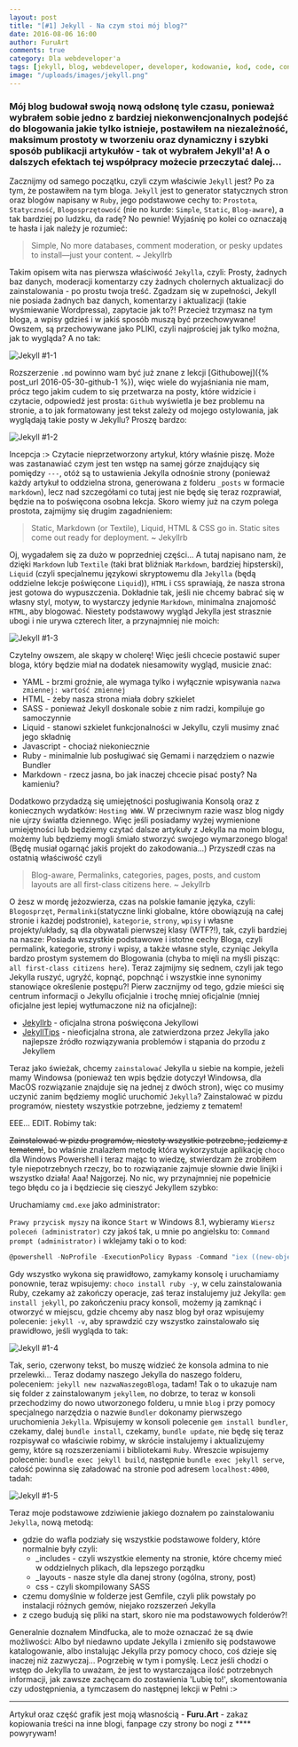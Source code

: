 ```yaml
---
layout: post
title: "[#1] Jekyll - Na czym stoi mój blog?"
date: 2016-08-06 16:00
author: FuruArt
comments: true
category: Dla webdeveloper'a
tags: [jekyll, blog, webdeveloper, developer, kodowanie, kod, code, console, gem, blogowanie]
image: "/uploads/images/jekyll.png"
---
```

### Mój blog budował swoją nową odsłonę tyle czasu, ponieważ wybrałem sobie jedno z bardziej niekonwencjonalnych podejść do blogowania jakie tylko istnieje, postawiłem na niezależność, maksimum prostoty w tworzeniu oraz dynamiczny i szybki sposób publikacji artykułów - tak ot wybrałem Jekyll'a! A o dalszych efektach tej współpracy możecie przeczytać dalej...

Zacznijmy od samego początku, czyli czym właściwie `Jekyll` jest? Po za tym, że postawiłem na tym bloga. `Jekyll` jest to generator statycznych stron oraz blogów napisany w `Ruby`, jego podstawowe cechy to: `Prostota`, `Statyczność`, `Blogosprzętowość` (nie no kurde: `Simple`, `Static`, `Blog-aware`), a tak bardziej po ludzku, da radę? No pewnie! Wyjaśnię po kolei co oznaczają te hasła i jak należy je rozumieć:

> Simple, No more databases, comment moderation, or pesky updates to install—just your content. 
~ Jekyllrb

<!--more--> 

Takim opisem wita nas pierwsza właściwość `Jekylla`, czyli: Prosty, żadnych baz danych, moderacji komentarzy czy żadnych cholernych aktualizacji do zainstalowania - po prostu twoja treść. Zgadzam się w zupełności, Jekyll nie posiada żadnych baz danych, komentarzy i aktualizacji (takie wyśmiewanie Wordpressa), zapytacie jak to?! Przecież trzymasz na tym bloga, a wpisy gdzieś i w jakiś sposób muszą być przechowywane! Owszem, są przechowywane jako PLIKI, czyli najprościej jak tylko można, jak to wygląda? A no tak:

![Jekyll #1-1](http://image.prntscr.com/image/1e2188cde27341a587e7e3a6caa8e254.png)

Rozszerzenie `.md` powinno wam być już znane z lekcji [Githubowej]({% post_url 2016-05-30-github-1 %}), więc wiele do wyjaśniania nie mam, prócz tego jakim cudem to się przetwarza na posty, które widzicie i czytacie, odpowiedź jest prosta: `Github` wyświetla je bez problemu na stronie, a to jak formatowany jest tekst zależy od mojego ostylowania, jak wyglądają takie posty w Jekyllu? Proszę bardzo:

![Jekyll #1-2](http://image.prntscr.com/image/af2b7b9a25af43c9b6b0b792d4c5be3c.png)

Incepcja :> Czytacie nieprzetworzony artykuł, który właśnie piszę. Może was zastanawiać czym jest ten wstęp na samej górze znajdujący się pomiędzy `---`, otóż są to ustawienia Jekylla odnośnie strony (ponieważ każdy artykuł to oddzielna strona, generowana z folderu `_posts` w formacie `markdown`), lecz nad szczegółami co tutaj jest nie będę się teraz rozprawiał, będzie na to poświęcona osobna lekcja. Skoro wiemy już na czym polega prostota, zajmijmy się drugim zagadnieniem:

> Static, Markdown (or Textile), Liquid, HTML & CSS go in. Static sites come out ready for deployment. 
~ Jekyllrb

Oj, wygadałem się za dużo w poprzedniej części... A tutaj napisano nam, że dzięki `Markdown` lub `Textile` (taki brat bliźniak `Markdown`, bardziej hipsterski), `Liquid` (czyli specjalnemu językowi skryptowemu dla `Jekylla` (będą oddzielne lekcje poświęcone `Liquid`)), `HTML` i `CSS` sprawiają, że nasza strona jest gotowa do wypuszczenia. Dokładnie tak, jeśli nie chcemy babrać się w własny styl, motyw, to wystarczy jedynie `Markdown`, minimalna znajomość `HTML`, aby blogować. Niestety podstawowy wygląd Jekylla jest strasznie ubogi i nie urywa czterech liter, a przynajmniej nie moich:

![Jekyll #1-3](http://danielwhyte.com/media/post-image/jekyll1.png)

Czytelny owszem, ale skąpy w cholerę! Więc jeśli chcecie postawić super bloga, który będzie miał na dodatek niesamowity wygląd, musicie znać:

* YAML - brzmi groźnie, ale wymaga tylko i wyłącznie wpisywania `nazwa zmiennej: wartość zmiennej`
* HTML - żeby nasza strona miała dobry szkielet
* SASS - ponieważ Jekyll doskonale sobie z nim radzi, kompiluje go samoczynnie
* Liquid - stanowi szkielet funkcjonalności w Jekyllu, czyli musimy znać jego składnię
* Javascript - chociaż niekoniecznie
* Ruby - minimalnie lub posługiwać się Gemami i narzędziem o nazwie Bundler
* Markdown - rzecz jasna, bo jak inaczej chcecie pisać posty? Na kamieniu?

Dodatkowo przydadzą się umiejętności posługiwania Konsolą oraz z koniecznych wydatków: `Hosting WWW`. W przeciwnym razie wasz blog nigdy nie ujrzy światła dziennego. Więc jeśli posiadamy wyżej wymienione umiejętności lub będziemy czytać dalsze artykuły z Jekylla na moim blogu, możemy lub będziemy mogli śmiało stworzyć swojego wymarzonego bloga! (Będę musiał ogarnąć jakiś projekt do zakodowania...) Przyszedł czas na ostatnią właściwość czyli

> Blog-aware, Permalinks, categories, pages, posts, and custom layouts are all first-class citizens here. 
~ Jekyllrb 

O żesz w mordę jeżozwierza, czas na polskie łamanie języka, czyli: `Blogosprzęt`, `Permalinki`(statyczne linki globalne, które obowiązują na całej stronie i każdej podstronie), `kategorie`, `strony`, `wpisy` i własne projekty/układy, są dla obywatali pierwszej klasy (WTF?!), tak, czyli bardziej na nasze: Posiada wszystkie podstawowe i istotne cechy Bloga, czyli permalink, kategorie, strony i wpisy, a także własne style, czyniąc Jekylla bardzo prostym systemem do Blogowania (chyba to mięli na myśli pisząc: `all first-class citizens here`). Teraz zajmijmy się sednem, czyli jak tego Jekylla ruszyć, ugryźć, kopnąć, popchnąć i wszystkie inne synonimy stanowiące określenie postępu?! Pierw zacznijmy od tego, gdzie mieści się centrum informacji o Jekyllu oficjalnie i trochę mniej oficjalnie (mniej oficjalne jest lepiej wytłumaczone niż na oficjalnej):

* [Jekyllrb](https://jekyllrb.com/) - oficjalna strona poświęcona Jekyllowi
* [JekyllTips](http://jekyll.tips/) - nieoficjalna strona, ale zatwierdzona przez Jekylla jako najlepsze źródło rozwiązywania problemów i stąpania do przodu z Jekyllem

Teraz jako świeżak, chcemy `zainstalować` Jekylla u siebie na kompie, jeżeli mamy Windowsa (ponieważ ten wpis będzie dotyczył Windowsa, dla MacOS rozwiązanie znajduje się na jednej z dwóch stron), więc co musimy uczynić zanim będziemy moglić uruchomić `Jekylla`? Zainstalować w pizdu programów, niestety wszystkie potrzebne, jedziemy z tematem!

EEE... EDIT. Robimy tak:

~~Zainstalować w pizdu programów, niestety wszystkie potrzebne, jedziemy z tematem!~~, bo właśnie znalazłem metodę która wykorzystuje aplikację `choco` dla Windows Powershell i teraz mając to wiedzę, stwierdzam że zrobiłem tyle niepotrzebnych rzeczy, bo to rozwiązanie zajmuje słownie dwie linijki i wszystko działa! Aaa! Najgorzej. No nic, wy przynajmniej nie popełnicie tego błędu co ja i będziecie się cieszyć Jekyllem szybko:

Uruchamiamy `cmd.exe` jako administrator: 

`Prawy przycisk myszy` na ikonce `Start` w Windows 8.1, wybieramy `Wiersz poleceń (administrator)` czy jakoś tak, u mnie po angielsku to: `Command prompt (administrator)` i wklejamy taki o to kod:

```powershell
@powershell -NoProfile -ExecutionPolicy Bypass -Command "iex ((new-object net.webclient).DownloadString('https://chocolatey.org/install.ps1'))" && SET PATH=%PATH%;%ALLUSERSPROFILE%\chocolatey\bin
```

Gdy wszystko wykona się prawidłowo, zamykamy konsolę i uruchamiamy ponownie, teraz wpisujemy: `choco install ruby -y`, w celu zainstalowania Ruby, czekamy aż zakończy operacje, zaś teraz instalujemy już Jekylla: `gem install jekyll`, po zakończeniu pracy konsoli, możemy ją zamknąć i otworzyć w miejscu, gdzie chcemy aby nasz blog był oraz wpisujemy polecenie: `jekyll -v`, aby sprawdzić czy wszystko zainstalowało się prawidłowo, jeśli wygląda to tak:

![Jekyll #1-4](http://image.prntscr.com/image/ac2c55d3389c401aad613c32f584a15f.png)

Tak, serio, czerwony tekst, bo muszę widzieć że konsola admina to nie przelewki... Teraz dodamy naszego Jekylla do naszego folderu, poleceniem: `jekyll new nazwaNaszegoBloga`, tadam! Tak o to ukazuje nam się folder z zainstalowanym `jekyllem`, no dobrze, to teraz w konsoli przechodzimy do nowo utworzonego folderu, u mnie `blog` i przy pomocy specjalnego narzędzia o nazwie `Bundler` dokonamy pierwszego uruchomienia `Jekylla`. Wpisujemy w konsoli polecenie `gem install bundler`, czekamy, dalej `bundle install`, czekamy, `bundle update`, nie będę się teraz rozpisywał co właściwie robimy, w skrócie instalujemy i aktualizujemy gemy, które są rozszerzeniami i bibliotekami `Ruby`. Wreszcie wpisujemy polecenie: `bundle exec jekyll build`, następnie `bundle exec jekyll serve`, całość powinna się załadować na stronie pod adresem `localhost:4000`, tadah:

![Jekyll #1-5](http://image.prntscr.com/image/89c00b4714f94c1b92f15ce1ff3d875d.png)

Teraz moje podstawowe zdziwienie jakiego doznałem po zainstalowaniu `Jekylla`, nową metodą: 

* gdzie do wafla podziały się wszystkie podstawowe foldery, które normalnie były czyli:
  * _includes - czyli wszystkie elementy na stronie, które chcemy mieć w oddzielnych plikach, dla lepszego porządku
  * _layouts - nasze style dla danej strony (ogólna, strony, post)
  * css - czyli skompilowany SASS
* czemu domyślnie w folderze jest Gemfile, czyli plik powstały po instalacji różnych gemów, niejako rozszerzeń Jekylla
* z czego budują się pliki na start, skoro nie ma podstawowych folderów?!

Generalnie doznałem Mindfucka, ale to może oznaczać że są dwie możliwości: Albo był niedawno update Jekylla i zmieniło się podstawowe katalogowanie, albo instalując Jekylla przy pomocy choco, coś dzieje się inaczej niż zazwyczaj... Pogrzebię w tym i pomyślę. Lecz jeśli chodzi o wstęp do Jekylla to uważam, że jest to wystarczająca ilość potrzebnych informacji, jak zawsze zachęcam do zostawienia 'Lubię to!', skomentowania czy udostępnienia, a tymczasem do następnej lekcji w Pełni :>

---

Artykuł oraz część grafik jest moją własnością - **Furu.Art** - zakaz kopiowania treści na inne blogi, fanpage czy strony bo nogi z **** powyrywam! 
